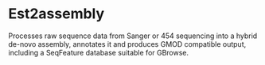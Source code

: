 # Est2assembly

Processes raw sequence data from Sanger or 454 sequencing into a hybrid de-novo assembly, annotates it and produces GMOD compatible output, including a SeqFeature database suitable for GBrowse.

